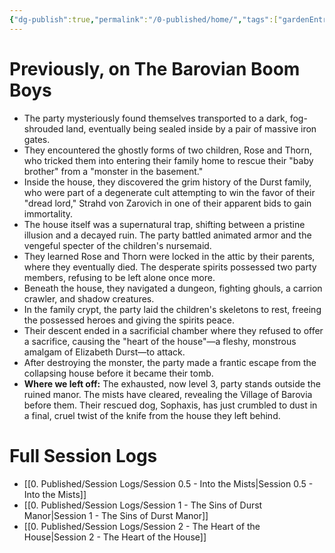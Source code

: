 ```yaml
---
{"dg-publish":true,"permalink":"/0-published/home/","tags":["gardenEntry"]}
---
```


# Previously, on The Barovian Boom Boys

- The party mysteriously found themselves transported to a dark, fog-shrouded land, eventually being sealed inside by a pair of massive iron gates.
- They encountered the ghostly forms of two children, Rose and Thorn, who tricked them into entering their family home to rescue their "baby brother" from a "monster in the basement."
- Inside the house, they discovered the grim history of the Durst family, who were part of a degenerate cult attempting to win the favor of their "dread lord," Strahd von Zarovich in one of their apparent bids to gain immortality.
- The house itself was a supernatural trap, shifting between a pristine illusion and a decayed ruin. The party battled animated armor and the vengeful specter of the children's nursemaid.
- They learned Rose and Thorn were locked in the attic by their parents, where they eventually died. The desperate spirits possessed two party members, refusing to be left alone once more.
- Beneath the house, they navigated a dungeon, fighting ghouls, a carrion crawler, and shadow creatures.
- In the family crypt, the party laid the children's skeletons to rest, freeing the possessed heroes and giving the spirits peace.
- Their descent ended in a sacrificial chamber where they refused to offer a sacrifice, causing the "heart of the house"—a fleshy, monstrous amalgam of Elizabeth Durst—to attack.
- After destroying the monster, the party made a frantic escape from the collapsing house before it became their tomb.
- **Where we left off:** The exhausted, now level 3, party stands outside the ruined manor. The mists have cleared, revealing the Village of Barovia before them. Their rescued dog, Sophaxis, has just crumbled to dust in a final, cruel twist of the knife from the house they left behind.

# Full Session Logs

- [[0. Published/Session Logs/Session 0.5 - Into the Mists\|Session 0.5 - Into the Mists]]
- [[0. Published/Session Logs/Session 1 - The Sins of Durst Manor\|Session 1 - The Sins of Durst Manor]]
- [[0. Published/Session Logs/Session 2 - The Heart of the House\|Session 2 - The Heart of the House]]